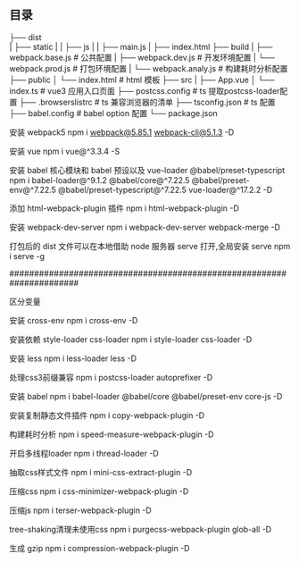<!--
 * @Author: jincheng
 * @Date: 2023-08-10 15:25:08
 * @FilePath: /vue3-webpack5-admin/README.md
-->

## 目录

├── dist  
| ├── static
| | ├── js
| | ├── main.js
| ├── index.html
├── build
| ├── webpack.base.js # 公共配置
| ├── webpack.dev.js # 开发环境配置
| └── webpack.prod.js # 打包环境配置
| └── webpack.analy.js # 构建耗时分析配置
├── public
│ └── index.html # html 模板
├── src
| ├── App.vue
│ └── index.ts # vue3 应用入口页面
├── postcss.config # ts 提取postcss-loader配置
├── .browserslistrc # ts 兼容浏览器的清单
├── tsconfig.json # ts 配置
├── babel.config # babel option 配置
└── package.json


安装 webpack5
npm i webpack@5.85.1 webpack-cli@5.1.3 -D

安装 vue
npm i vue@^3.3.4 -S

安装 babel 核心模块和 babel 预设以及 vue-loader @babel/preset-typescript
npm i babel-loader@^9.1.2 @babel/core@^7.22.5 @babel/preset-env@^7.22.5 @babel/preset-typescript@^7.22.5 vue-loader@^17.2.2 -D

添加 html-webpack-plugin 插件
npm i html-webpack-plugin -D

安装 webpack-dev-server
npm i webpack-dev-server webpack-merge -D

打包后的 dist 文件可以在本地借助 node 服务器 serve 打开,全局安装 serve
npm i serve -g

######################################################################

区分变量

安装 cross-env
npm i cross-env -D

安装依赖 style-loader css-loader
npm i style-loader css-loader -D

安装 less
npm i less-loader less -D

处理css3前缀兼容
npm i postcss-loader autoprefixer -D

安装 babel
npm i babel-loader @babel/core @babel/preset-env core-js -D

安装复制静态文件插件
npm i copy-webpack-plugin -D

构建耗时分析
npm i speed-measure-webpack-plugin -D

开启多线程loader
npm i thread-loader -D

抽取css样式文件
npm i mini-css-extract-plugin -D

压缩css
npm i css-minimizer-webpack-plugin -D

压缩js
npm i terser-webpack-plugin -D

tree-shaking清理未使用css
npm i purgecss-webpack-plugin glob-all -D

生成 gzip
npm i compression-webpack-plugin -D
